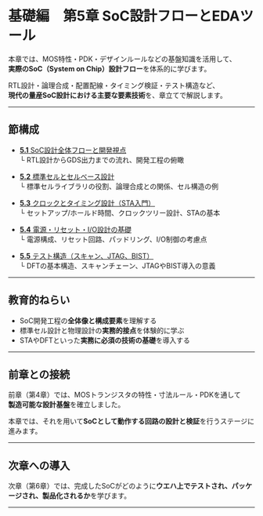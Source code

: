 # 基礎編　第5章 SoC設計フローとEDAツール

本章では、MOS特性・PDK・デザインルールなどの基盤知識を活用して、  
**実際のSoC（System on Chip）設計フロー**を体系的に学びます。

RTL設計・論理合成・配置配線・タイミング検証・テスト構造など、  
**現代の量産SoC設計における主要な要素技術**を、章立てで解説します。

---

## 節構成

- [**5.1** SoC設計全体フローと開発視点](5.1_soc_design_flow.md)  
  └ RTL設計からGDS出力までの流れ、開発工程の俯瞰

- [**5.2** 標準セルとセルベース設計](5.2_standard_cell_based_design.md)  
  └ 標準セルライブラリの役割、論理合成との関係、セル構造の例

- [**5.3** クロックとタイミング設計（STA入門）](5.3_clock_and_sta.md)  
  └ セットアップ/ホールド時間、クロックツリー設計、STAの基本

- [**5.4** 電源・リセット・I/O設計の基礎](5.4_power_io_design.md)  
  └ 電源構成、リセット回路、パッドリング、I/O制御の考慮点

- [**5.5** テスト構造（スキャン、JTAG、BIST）](5.5_test_structures.md)  
  └ DFTの基本構造、スキャンチェーン、JTAGやBIST導入の意義

---

## 教育的ねらい

- SoC開発工程の**全体像と構成要素**を理解する
- 標準セル設計と物理設計の**実務的接点**を体験的に学ぶ
- STAやDFTといった**実務に必須の技術の基礎**を導入する

---

## 前章との接続

前章（第4章）では、MOSトランジスタの特性・寸法ルール・PDKを通して  
**製造可能な設計基盤**を確立しました。

本章では、それを用いて**SoCとして動作する回路の設計と検証**を行うステージに進みます。

---

## 次章への導入

次章（第6章）では、完成したSoCがどのように**ウエハ上でテストされ、パッケージされ、製品化されるか**を学びます。

---
